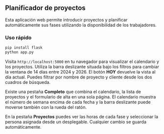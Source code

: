 ## Planificador de proyectos

Esta aplicación web permite introducir proyectos y planificar automáticamente sus
fases utilizando la disponibilidad de los trabajadores.

### Uso rápido

```bash
pip install flask
python app.py
```

Visita `http://localhost:5000` en tu navegador para visualizar el calendario y
los proyectos. Utiliza la barra deslizante situada bajo los filtros para
cambiar la ventana de 14 días entre 2024 y 2026. El botón **HOY** devuelve la
vista al día actual. Puedes filtrar por nombre de proyecto y cliente desde los
dos cuadros de búsqueda.

Existe una pestaña **Completo** que combina el calendario, la lista de proyectos
y el formulario de alta en una sola página. El calendario muestra el número de
semana encima de cada fecha y la barra deslizante puede moverse también con la
rueda del ratón.

En la pestaña **Proyectos** puedes ver las horas de cada fase y seleccionar la
persona asignada desde un desplegable. Cualquier cambio se guarda
automáticamente.
